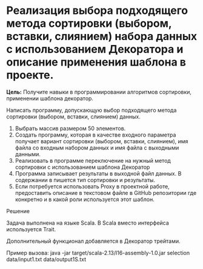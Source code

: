 # Реализация выбора подходящего метода сортировки (выбором, вставки, слиянием) набора данных с использованием Декоратора и описание применения шаблона в проекте.

**Цель:** Получите навыки в программировании алгоритмов сортировки, применении шаблона декоратор.

Написать программу, допускающую выбор подходящего метода сортировки (выбором, вставки, слиянием) данных.

1. Выбрать массив размером 50 элементов.
2. Создать программу, которая в качестве входного параметра получает вариант сортировки (выбором, вставки, слиянием), имя файла со входным набором данных и имя файла с выходными данными.
3. Реализовать в программе переключение на нужный метод сортировки с использованием шаблона Декоратор
4. Программа записывает результаты в выходной файл данных. В содержании в пишется тип сортировки и результаты. 
5. Если потребуется использовать Proxy в проектной работе, предоставить описание в текстовом файле в GitHub репозитории где конкретно и в какой роли используется этот шаблон.

Решение

Задача выполнена на языке Scala. В Scala вместо интерфейса используется Trait.

Дополнительный функционал добавляется в Декоратор трейтами.

Пример вызова: java -jar target/scala-2.13/l16-assembly-1.0.jar selection data/input1.txt data/output1S.txt
